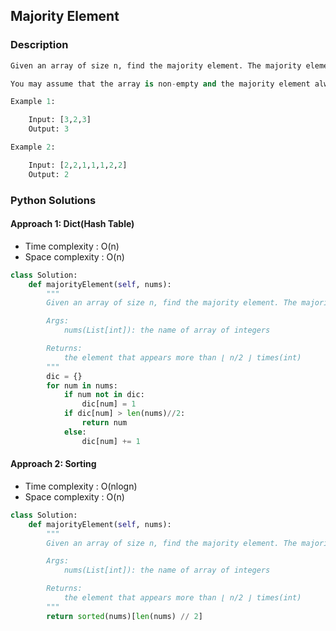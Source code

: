 ##  Majority Element

### Description

```Python
Given an array of size n, find the majority element. The majority element is the element that appears more than ⌊ n/2 ⌋ times.

You may assume that the array is non-empty and the majority element always exist in the array.

Example 1:

    Input: [3,2,3]
    Output: 3

Example 2:

    Input: [2,2,1,1,1,2,2]
    Output: 2
```

### Python Solutions

#### Approach 1: Dict(Hash Table)

* Time complexity : O(n)
* Space complexity : O(n)

```Python
class Solution:
    def majorityElement(self, nums):
        """
        Given an array of size n, find the majority element. The majority element is the element that appears more than ⌊ n/2 ⌋ times.

        Args:
            nums(List[int]): the name of array of integers

        Returns: 
            the element that appears more than ⌊ n/2 ⌋ times(int)
        """
        dic = {}
        for num in nums:
            if num not in dic:
                dic[num] = 1
            if dic[num] > len(nums)//2:
                return num
            else:
                dic[num] += 1 
```

#### Approach 2: Sorting

* Time complexity : O(nlogn)
* Space complexity : O(n)

```Python
class Solution:
    def majorityElement(self, nums):
        """
        Given an array of size n, find the majority element. The majority element is the element that appears more than ⌊ n/2 ⌋ times.

        Args:
            nums(List[int]): the name of array of integers

        Returns: 
            the element that appears more than ⌊ n/2 ⌋ times(int)
        """
        return sorted(nums)[len(nums) // 2]
```
